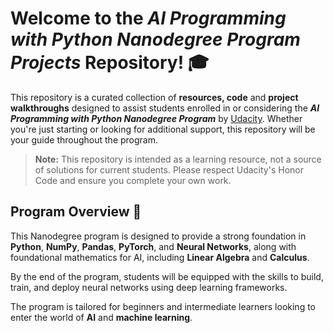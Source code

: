 # Welcome to the ***AI Programming with Python Nanodegree Program Projects*** Repository! 🎓

This repository is a curated collection of **resources, code** and **project walkthroughs** designed to assist students enrolled in or considering the ***AI Programming with Python Nanodegree Program*** by [Udacity](https://www.udacity.com/). Whether you're just starting or looking for additional support, this repository will be your guide throughout the program.

> **Note:** This repository is intended as a learning resource, not a source of solutions for current students. Please respect Udacity's Honor Code and ensure you complete your own work.

## Program Overview 🎯

This Nanodegree program is designed to provide a strong foundation in **Python**, **NumPy**, **Pandas**, **PyTorch**, and **Neural Networks**, along with foundational mathematics for AI, including **Linear Algebra** and **Calculus**.

By the end of the program, students will be equipped with the skills to build, train, and deploy neural networks using deep learning frameworks.

The program is tailored for beginners and intermediate learners looking to enter the world of **AI** and **machine learning**.
